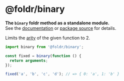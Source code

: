 # @foldr/binary

**The `binary` foldr method as a standalone module.**    
See the [documentation](http://foldr.com/0.0.0/binary) or [package source](https:/github.com/CloudVessel/foldr/blob/master/packages/categories/binary/src/index.js) for details.

Limits the [arity](https://en.wikipedia.org/wiki/Arity) of the given function to 2.

```js
import binary from '@foldr/binary';

const fixed = binary(function () {
  return arguments;
});

fixed('a', 'b', 'c', 'd'); // => { 0: 'a', 1: 'b' }
```
